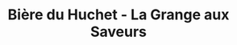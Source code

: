 ---
title: "Bière du Huchet - La Grange aux Saveurs"
url: /moliets-et-maa/biere-du-huchet-la-grange-aux-saveurs/
shop: vin
---